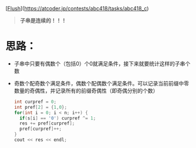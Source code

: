 [[Flush](https://atcoder.jp/contests/abc418/tasks/abc418_c)](https://atcoder.jp/contests/abc418/tasks/abc418_c)

> **子串是连续的！！！**

# 思路：

- 子串中只要有偶数个（包括0）个0就满足条件，接下来就要统计这样的子串个数
- 奇数个配奇数个满足条件，偶数个配偶数个满足条件。可以记录当前前缀中零数量的奇偶性，并记录所有的前缀奇偶性（即奇偶分别的个数）

  ```cpp
  int curpref = 0;
  int pref[2] = {1,0};
  for(int i = 0; i < n; i++) {
  	if(s[i] == '0') curpref ^= 1;
  	res += pref[curpref];
  	pref[curpref]++;
  }
  cout << res << endl;
  ```